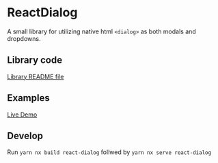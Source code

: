# ReactDialog

A small library for utilizing native html `<dialog>` as both modals and dropdowns.

## Library code

[Library README file](packages/react-dialog/README.md)

## Examples

[Live Demo](http://crawleyprint.github.io/react-dialog/)

## Develop

Run `yarn nx build react-dialog` follwed by `yarn nx serve react-dialog`
